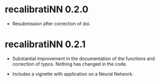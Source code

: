 # recalibratiNN 0.2.0

* Resubmission after correction of doi.

# recalibratiNN 0.2.1

* Substantial improvement in the documentation of the functions and correction of typos.
Nothing has changed in the code.

* Includes a vignette with application on a Neural Network.



